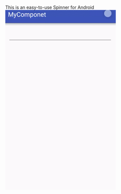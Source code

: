 This is an easy-to-use Spinner for Android
</br>
<img src="https://github.com/yeleaveszi/JJYSpinner/blob/master/spinner.gif">
